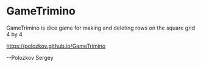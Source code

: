 # GameTrimino
GameTrimino is dice game for making and deleting rows on the square grid 4 by 4

https://polozkov.github.io/GameTrimino

--Polozkov Sergey
